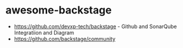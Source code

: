 # awesome-backstage


- https://github.com/devxp-tech/backstage - Github and SonarQube Integratiion and Diagram
- https://github.com/backstage/community
